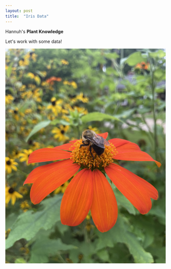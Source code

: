 ```yaml
---
layout: post
title:  "Iris Data"
---
```


Hannuh's **Plant Knowledge**

Let's work with some data!

![A Beautiful Flower](/assets/myflower.jpeg)

